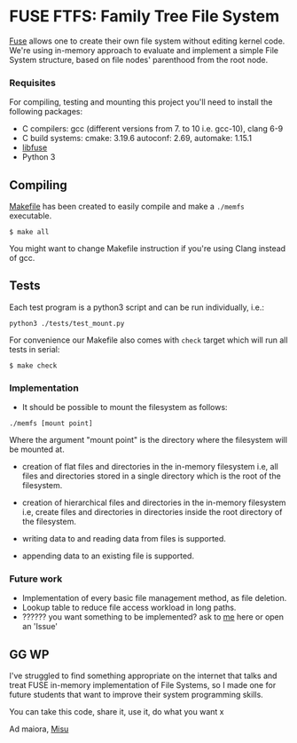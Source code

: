 # FUSE FTFS: Family Tree File System

[Fuse](https://en.wikipedia.org/wiki/Filesystem_in_Userspace) allows one
to create their own file system without editing kernel code. We're using in-memory approach to evaluate and implement a simple File System structure, based on file nodes' parenthood from the root node.

### Requisites

For compiling, testing and mounting this project you'll need to install the following packages:

- C compilers: gcc (different versions from 7. to 10 i.e. gcc-10), clang 6-9
- C build systems: cmake: 3.19.6 autoconf: 2.69, automake: 1.15.1
- [libfuse](https://github.com/libfuse/libfuse)
- Python 3

## Compiling

[Makefile](Makefile) has been created to easily compile and make a `./memfs` executable.

```console
$ make all
```

You might want to change Makefile instruction if you're using Clang instead of gcc.

## Tests

Each test program is a python3 script and can be run individually, i.e.:

```console
python3 ./tests/test_mount.py
```

For convenience our Makefile also comes with `check` target which will run all tests in serial:

```console
$ make check
```

### Implementation

- It should be possible to mount the filesystem as follows:

``` console
./memfs [mount point]
```

Where the argument "mount point" is the directory where the filesystem will be mounted at.

- creation of flat files and directories in the in-memory filesystem i.e, all files and directories stored in a single directory which is the root of the filesystem.

- creation of hierarchical files and directories in the in-memory filesystem i.e, create files and directories in directories inside the root directory of the filesystem.

- writing data to and reading data from files is supported. 

- appending data to an existing file is supported.

### Future work

- Implementation of every basic file management method, as file deletion.
- Lookup table to reduce file access workload in long paths.
- ?????? you want something to be implemented? ask to [me](https://instagram.com/instamisu) here or open an 'Issue'

## GG WP

I've struggled to find something appropriate on the internet that talks and treat FUSE in-memory implementation of File Systems, so I made one for future students that want to improve their system programming skills.

You can take this code, share it, use it, do what you want x

Ad maiora,
[Misu](https://instagram.com/instamisu)


